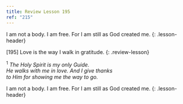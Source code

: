 ```yaml
---
title: Review Lesson 195
ref: "215"
---
```


I am not a body. I am free. For I am still as God created me.
{: .lesson-header}

\[195\] Love is the way I walk in gratitude.
{: .review-lesson}

<sup>1</sup> *The Holy Spirit is my only Guide.<br/> He walks with me in
love. And I give thanks<br/> to Him for showing me the way to go.*

I am not a body. I am free. For I am still as God created me.
{: .lesson-header}

